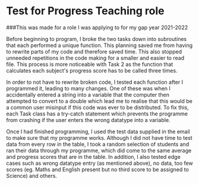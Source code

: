 # Test for Progress Teaching role

###This was made for a role I was applying to for my gap year 2021-2022

Before beginning to program, I broke the two tasks down into subroutines that each performed a unique function. This planning saved me from having to rewrite parts of my code and therefore saved time. This also stopped unneeded repetitions in the code making for a smaller and easier to read file. This process is more noticeable with Task 2 as the function that calculates each subject's progress score has to be called three times.

In order to not have to rewrite broken code, I tested each function after I programmed it, leading to many changes. One of these was when I accidentally entered a string into a variable that the computer then attempted to convert to a double which lead me to realise that this would be a common user misinput if this code was ever to be distributed. To fix this, each Task class has a try-catch statement which prevents the programme from crashing if the user enters the wrong datatype into a variable.

Once I had finished programming, I used the test data supplied in the email to make sure that my programme works. Although I did not have time to test data from every row in the table, I took a random selection of students and ran their data through my programme, which did come to the same average and progress scores that are in the table. In addition, I also tested edge cases such as wrong datatype entry (as mentioned above), no data, too few scores (eg. Maths and English present but no third score to be assigned to Science) and others. 
